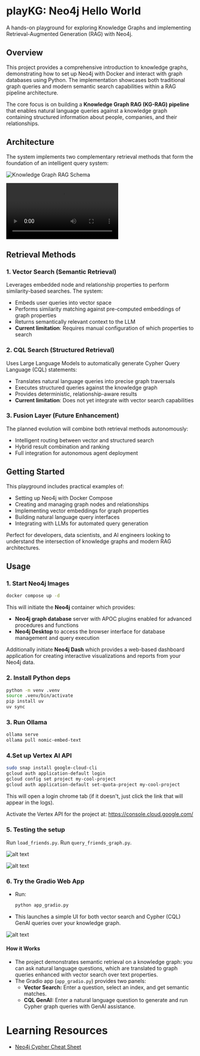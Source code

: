 # playKG: Neo4j Hello World

A hands-on playground for exploring Knowledge Graphs and implementing Retrieval-Augmented Generation (RAG) with Neo4j.

## Overview

This project provides a comprehensive introduction to knowledge graphs, demonstrating how to set up Neo4j with Docker and interact with graph databases using Python. The implementation showcases both traditional graph queries and modern semantic search capabilities within a RAG pipeline architecture.

The core focus is on building a **Knowledge Graph RAG (KG-RAG) pipeline** that enables natural language queries against a knowledge graph containing structured information about people, companies, and their relationships.

## Architecture

The system implements two complementary retrieval methods that form the foundation of an intelligent query system:

![Knowledge Graph RAG Schema](media/KGRAG_schema.svg)

<video src="media/demo_kgrag_xxs.mp4" controls></video>

## Retrieval Methods

### 1. Vector Search (Semantic Retrieval)
Leverages embedded node and relationship properties to perform similarity-based searches. The system:
- Embeds user queries into vector space
- Performs similarity matching against pre-computed embeddings of graph properties
- Returns semantically relevant context to the LLM
- **Current limitation**: Requires manual configuration of which properties to search

### 2. CQL Search (Structured Retrieval)
Uses Large Language Models to automatically generate Cypher Query Language (CQL) statements:
- Translates natural language queries into precise graph traversals
- Executes structured queries against the knowledge graph
- Provides deterministic, relationship-aware results
- **Current limitation**: Does not yet integrate with vector search capabilities

### 3. Fusion Layer (Future Enhancement)
The planned evolution will combine both retrieval methods autonomously:
- Intelligent routing between vector and structured search
- Hybrid result combination and ranking
- Full integration for autonomous agent deployment

## Getting Started

This playground includes practical examples of:
- Setting up Neo4j with Docker Compose
- Creating and managing graph nodes and relationships
- Implementing vector embeddings for graph properties
- Building natural language query interfaces
- Integrating with LLMs for automated query generation

Perfect for developers, data scientists, and AI engineers looking to understand the intersection of knowledge graphs and modern RAG architectures.

## Usage

### 1. Start Neo4j Images

```bash
docker compose up -d
```

This will initiate the **Neo4j** container which provides:

- **Neo4j graph database** server with APOC plugins enabled for advanced procedures and functions
- **Neo4j Desktop** to access the browser interface for database management and query execution

Additionally initiate **Neo4j Dash** which provides a web-based dashboard application for creating interactive visualizations and reports from your Neo4j data.

### 2. Install Python deps

```bash
python -m venv .venv
source .venv/bin/activate  
pip install uv
uv sync
```

### 3. Run Ollama

```bash
ollama serve
ollama pull nomic-embed-text
```

### 4.Set up Vertex AI API

```bash
sudo snap install google-cloud-cli
gcloud auth application-default login
gcloud config set project my-cool-project
gcloud auth application-default set-quota-project my-cool-project
```

This will open a login chrome tab (if it doesn't, just click the link that will appear in the logs).

Activate the Vertex API for the project at: https://console.cloud.google.com/


### 5. Testing the setup

Run `load_friends.py`. 
Run `query_friends_graph.py`.

![alt text](media/response_example_1.png)

![alt text](media/response_example_2.png)


### 6. Try the Gradio Web App

   - Run:
     ```bash
     python app_gradio.py
     ```
   - This launches a simple UI for both vector search and Cypher (CQL) GenAI queries over your knowledge graph.

   ![alt text](media/gradio.png)


#### How it Works

- The project demonstrates semantic retrieval on a knowledge graph: you can ask natural language questions, which are translated to graph queries enhanced with vector search over text properties.
- The Gradio app (`app_gradio.py`) provides two panels:
  - **Vector Search:** Enter a question, select an index, and get semantic matches.
  - **CQL GenAI:** Enter a natural language question to generate and run Cypher graph queries with GenAI assistance.

# Learning Resources

- [Neo4j Cypher Cheat Sheet](https://neo4j.com/docs/cypher-cheat-sheet/5/all/)



